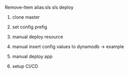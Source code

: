 Remove-Item alias:sls
sls deploy

1. clone master
2. set config prefig
3. manual deploy resource
4. manual insert config values to dynamodb -> example
5. manual deploy app

6. setup CI/CD